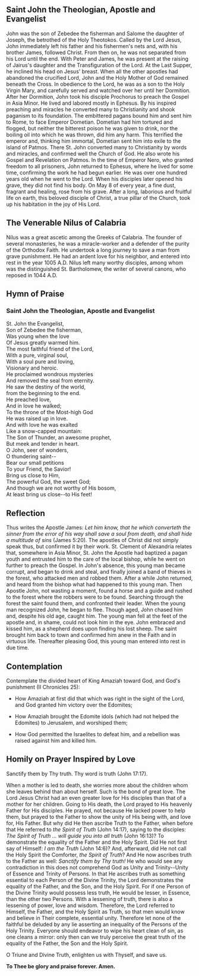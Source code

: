 ## Saint John the Theologian, Apostle and Evangelist

John was the son of Zebedee the fisherman and Salome the daughter of Joseph, the betrothed of the Holy Theotokos. Called by the Lord Jesus, John immediately left his father and his fishermen's nets and, with his brother James, followed Christ. From then on, he was not separated from his Lord until the end. With Peter and James, he was present at the raising of Jairus's daughter and the Transfiguration of the Lord. At the Last Supper, he inclined his head on Jesus' breast. When all the other apostles had abandoned the crucified Lord, John and the Holy Mother of God remained beneath the Cross. In obedience to the Lord, he was as a son to the Holy Virgin Mary, and carefully served and watched over her until her Dormition. After her Dormition, John took his disciple Prochorus to preach the Gospel in Asia Minor. He lived and labored mostly in Ephesus. By his inspired preaching and miracles he converted many to Christianity and shook paganism to its foundation. The embittered pagans bound him and sent him to Rome, to face Emperor Dometian. Dometian had him tortured and flogged, but neither the bitterest poison he was given to drink, nor the boiling oil into which he was thrown, did him any harm. This terrified the emperor and, thinking him immortal, Dometian sent him into exile to the island of Patmos. There St. John converted many to Christianity by words and miracles, and confirmed well the Church of God. He also wrote his Gospel and Revelation on Patmos. In the time of Emperor Nero, who granted freedom to all prisoners, John returned to Ephesus, where he lived for some time, confirming the work he had begun earlier. He was over one hundred years old when he went to the Lord. When his disciples later opened his grave, they did not find his body. On May 8 of every year, a fine dust, fragrant and healing, rose from his grave. After a long, laborious and fruitful life on earth, this beloved disciple of Christ, a true pillar of the Church, took up his habitation in the joy of His Lord.


## The Venerable Nilus of Calabria

Nilus was a great ascetic among the Greeks of Calabria. The founder of several monasteries, he was a miracle-worker and a defender of the purity of the Orthodox Faith. He undertook a long journey to save a man from grave punishment. He had an ardent love for his neighbor, and entered into rest in the year 1005 A.D. Nilus left many worthy disciples, among whom was the distinguished St. Bartholomew, the writer of several canons, who reposed in 1044 A.D.


## Hymn of Praise

### Saint John the Theologian, Apostle and Evangelist

St. John the Evangelist,  
Son of Zebedee the fisherman,  
Was young when the love  
Of Jesus greatly warmed him.  
The most faithful friend of the Lord,  
With a pure, virginal soul,  
With a soul pure and loving,  
Visionary and heroic.  
He proclaimed wondrous mysteries  
And removed the seal from eternity.  
He saw the destiny of the world,  
from the beginning to the end.  
He preached love,  
And in love he walked;  
To the throne of the Most-high God  
He was raised up in love.  
And with love he was exalted  
Like a snow-capped mountain:  
The Son of Thunder, an awesome prophet,  
But meek and tender in heart.  
O John, seer of wonders,  
O thundering saint--  
Bear our small petitions  
To your Friend, the Savior!  
Bring us close to Him,  
The powerful God, the sweet God;  
And though we are not worthy of His bosom,  
At least bring us close--to His feet!


## Reflection

Thus writes the Apostle James: *Let him know, that he which converteth the sinner from the error of his way shall save a soul from death, and shall hide a multitude of sins* (James 5:20). The apostles of Christ did not simply speak thus, but confirmed it by their work. St. Clement of Alexandria relates that, somewhere in Asia Minor, St. John the Apostle had baptized a pagan youth and entrusted him to the care of the local bishop, while he went on further to preach the Gospel. In John's absence, this young man became corrupt, and began to drink and steal, and finally joined a band of thieves in the forest, who attacked men and robbed them. After a while John returned, and heard from the bishop what had happened to this young man. Then Apostle John, not wasting a moment, found a horse and a guide and rushed to the forest where the robbers were to be found. Searching through the forest the saint found them, and confronted their leader. When the young man recognized John, he began to flee. Though aged, John chased him and, despite his old age, caught him. The young man fell at the feet of the apostle and, in shame, could not look him in the eye. John embraced and kissed him, as a shepherd does upon finding his lost sheep. The saint brought him back to town and confirmed him anew in the Faith and in virtuous life. Thereafter pleasing God, this young man entered into rest in due time.


## Contemplation

Contemplate the divided heart of King Amaziah toward God, and God's punishment (II Chronicles 25):

- How Amaziah at first did that which was right in the sight of the Lord, and God granted him victory over the Edomites;

- How Amaziah brought the Edomite idols (which had not helped the Edomites) to Jerusalem, and worshiped them;

- How God permitted the Israelites to defeat him, and a rebellion was raised against him and killed him.


## Homily on Prayer Inspired by Love

Sanctify them by Thy truth. Thy word is truth (John 17:17).

When a mother is led to death, she worries more about the children whom she leaves behind than about herself. Such is the bond of great love. The Lord Jesus Christ had an even greater love for His disciples than that of a mother for her children. Going to His death, the Lord prayed to His heavenly Father for His disciples. He prayed, not because He lacked power to help them, but prayed to the Father to show the unity of His being with, and love for, His Father. But why did He then ascribe Truth to the Father, when before that He referred to *the Spirit of Truth* (John 14:17), saying to the disciples: *The Spirit of Truth … will guide you into all truth* (John 16:13)? To demonstrate the equality of the Father and the Holy Spirit. Did He not first say of Himself: *I am the Truth* (John 14:6)? And, afterward, did He not call the Holy Spirit the Comforter, *the Spirit of Truth*? And He now ascribes truth to the Father as well: *Sanctify them by Thy truth!* He who would see any contradiction in this does not comprehend God as Unity and Trinity--Unity of Essence and Trinity of Persons. In that He ascribes truth as something essential to each Person of the Divine Trinity, the Lord demonstrates the equality of the Father, and the Son, and the Holy Spirit. For if one Person of the Divine Trinity would possess less truth, He would be lesser, in Essence, than the other two Persons. With a lessening of truth, there is also a lessening of power, love and wisdom. Therefore, the Lord referred to Himself, the Father, and the Holy Spirit as Truth, so that men would know and believe in Their complete, essential unity. Therefore let none of the faithful be deluded by any lie asserting an inequality of the Persons of the Holy Trinity. Everyone should endeavor to wipe his heart clean of sin, as one cleans a mirror: only then can we truly perceive the great truth of the equality of the Father, the Son and the Holy Spirit.

O Triune and Divine Truth, enlighten us with Thyself, and save us.

**To Thee be glory and praise forever. Amen.**
